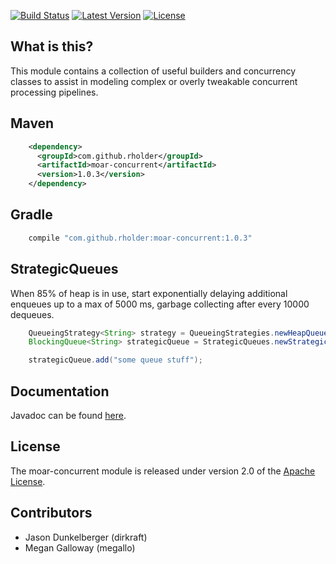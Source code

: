 [![Build Status](http://img.shields.io/travis/rholder/moar-concurrent.svg)](https://travis-ci.org/rholder/moar-concurrent) [![Latest Version](http://img.shields.io/badge/latest-1.0.3-brightgreen.svg)](https://github.com/rholder/moar-concurrent/releases/tag/v1.0.3) [![License](http://img.shields.io/badge/license-apache%202-brightgreen.svg)](https://github.com/rholder/moar-concurrent/blob/master/LICENSE)

## What is this?
This module contains a collection of useful builders and concurrency classes to
assist in modeling complex or overly tweakable concurrent processing pipelines.

## Maven
```xml
    <dependency>
      <groupId>com.github.rholder</groupId>
      <artifactId>moar-concurrent</artifactId>
      <version>1.0.3</version>
    </dependency>

```
## Gradle
```groovy
    compile "com.github.rholder:moar-concurrent:1.0.3"
```

## StrategicQueues
When 85% of heap is in use, start exponentially delaying additional enqueues up
to a max of 5000 ms, garbage collecting after every 10000 dequeues.
```java
    QueueingStrategy<String> strategy = QueueingStrategies.newHeapQueueingStrategy(0.85, 5000, 10000);
    BlockingQueue<String> strategicQueue = StrategicQueues.newStrategicLinkedBlockingQueue(strategy);

    strategicQueue.add("some queue stuff");
```

## Documentation
Javadoc can be found [here](http://rholder.github.com/moar-concurrent/javadoc/1.0.3).

## License
The moar-concurrent module is released under version 2.0 of the
[Apache License](http://www.apache.org/licenses/LICENSE-2.0).

## Contributors
* Jason Dunkelberger (dirkraft)
* Megan Galloway (megallo)
